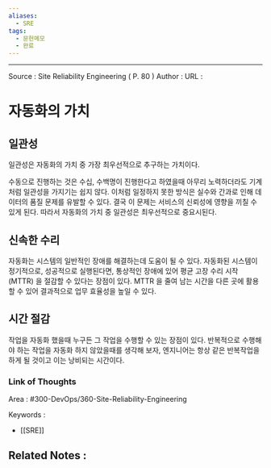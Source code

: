 ```yaml
---
aliases:
  - SRE
tags:
  - 문헌메모
  - 완료
---
```



---


Source : Site Reliability Engineering ( P. 80 )
Author : 
URL :

# 자동화의 가치
## 일관성
일관성은 자동화의 가치 중 가장 최우선적으로 추구하는 가치이다.

수동으로 진행하는 것은 수십, 수백명이 진행한다고 하였을때 아무리 노력하더라도 기계처럼 일관성을 가지기는 쉽지 않다. 이처럼 일정하지 못한 방식은 실수와 간과로 인해 데이터의 품질 문제를 유발할 수 있다. 결국 이 문제는 서비스의 신뢰성에 영향을 끼칠 수 있게 된다. 따라서 자동화의 가치 중 일관성은 최우선적으로 중요시된다.

## 신속한 수리
자동화는 시스템의 일반적인 장애를 해결하는데 도움이 될 수 있다.
자동화된 시스템이 정기적으로, 성공적으로 실행된다면, 통상적인 장애에 있어 평균 고장 수리 시작 (MTTR) 을 절감할 수 있다는 장점이 있다. MTTR 을 줄여 남는 시간을 다른 곳에 활용할 수 있어 결과적으로 업무 효율성을 높일 수 있다.

## 시간 절감
작업을 자동화 했을때 누구든 그 작업을 수행할 수 있는 장점이 있다.
반복적으로 수행해야 하는 작업을 자동화 하지 않았을때를 생각해 보자, 엔지니어는 항상 같은 반복작업을 하게 될 것이고 이는 낭비되는 시간이다.

### Link of Thoughts
Area : #300-DevOps/360-Site-Reliability-Engineering 

Keywords :
- [[SRE]]

Related Notes : 
- 